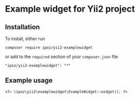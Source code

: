 Example widget for Yii2 project
===================================

Installation
----------
To install, either run
```
composer require ipoz/yii2-examplewidget
```
or add to the `required` section of your `composer.json` file
```
"ipoz/yii2-examplewidget": "*" 
```

Example usage
----------
```php
<?= \ipoz\yii2\examplewidget\ExampleWidget::widget(); ?>
```
